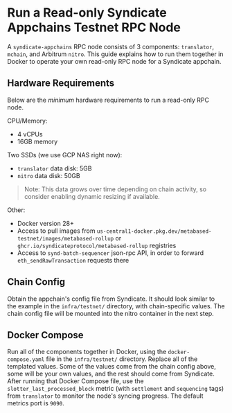 # Run a Read-only Syndicate Appchains Testnet RPC Node

A `syndicate-appchains` RPC node consists of 3 components: `translator`, `mchain`, and Arbitrum `nitro`. This guide explains how to run them together in Docker to operate your own read-only RPC node for a Syndicate appchain.

## Hardware Requirements

Below are the _minimum_ hardware requirements to run a read-only RPC node.

CPU/Memory:

- 4 vCPUs
- 16GB memory

Two SSDs (we use GCP NAS right now):

- `translator` data disk: 5GB
- `nitro` data disk: 50GB

> Note: This data grows over time depending on chain activity, so consider enabling dynamic resizing if available.

Other:

- Docker version 28+
- Access to pull images from `us-central1-docker.pkg.dev/metabased-testnet/images/metabased-rollup` or `ghcr.io/syndicateprotocol/metabased-rollup` registries
- Access to `synd-batch-sequencer` json-rpc API, in order to forward `eth_sendRawTransaction` requests there

## Chain Config

Obtain the appchain's config file from Syndicate. It should look similar to the example in the `infra/testnet/` directory, with chain-specific values. The chain config file will be mounted into the nitro container in the next step.

## Docker Compose

Run all of the components together in Docker, using the `docker-compose.yaml` file in the `infra/testnet/` directory. Replace all of the templated values. Some of the values come from the chain config above, some will be your own values, and the rest should come from Syndicate. After running that Docker Compose file, use the `slotter_last_processed_block` metric (with `settlement` and `sequencing` tags) from `translator` to monitor the node's syncing progress. The default metrics port is `9090`.